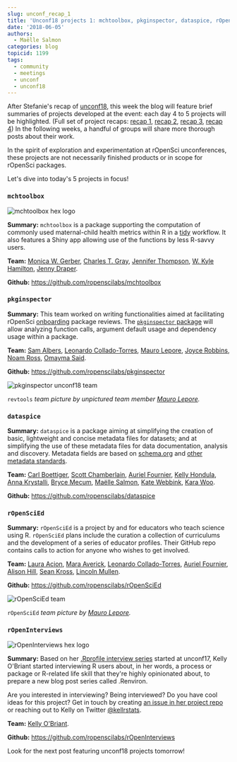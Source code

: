```yaml
---
slug: unconf_recap_1
title: 'Unconf18 projects 1: mchtoolbox, pkginspector, dataspice, rOpenSciEd, rOpenInterviews'
date: '2018-06-05'
authors:
  - Maëlle Salmon
categories: blog
topicid: 1199
tags:
  - community
  - meetings
  - unconf
  - unconf18
---
```




After Stefanie's recap of [unconf18](/blog/blog/2018/06/05/unconf18), this week the blog will feature brief summaries of projects developed at the event: each day 4 to 5 projects will be highlighted. (Full set of project recaps: [recap 1](/blog/2018/06/05/unconf_recap_1/), [recap 2](/blog/2018/06/06/unconf18_recap_2/), [recap 3](/blog/2018/06/07/unconf_recap_3/), [recap 4](/blog/2018/06/08/unconf_recap_4/)) In the following weeks, a handful of groups will share more thorough posts about their work.

In the spirit of exploration and experimentation at rOpenSci unconferences, these projects are not necessarily finished products or in scope for rOpenSci packages.


Let's dive into today's 5 projects in focus!


### `mchtoolbox`

![mchtoolbox hex logo](/img/blog-images/2018-05-29-unconf18_recap_1/mchtoolbox.png)

**Summary:** `mchtoolbox` is a package supporting the computation of commonly used maternal-child health metrics within R in a [tidy](https://www.tidyverse.org/) workflow. It also features a Shiny app allowing use of the functions by less R-savvy users.

**Team:** [Monica W. Gerber](https://github.com/monicagerber), [Charles T. Gray](https://github.com/softloud), [Jennifer Thompson](https://jenthompson.me/), [W. Kyle Hamilton](http://kylehamilton.com/), [Jenny Draper](https://www.esr.cri.nz).

**Github:** https://github.com/ropenscilabs/mchtoolbox


### `pkginspector`

**Summary:** This team worked on writing functionalities aimed at facilitating rOpenSci [onboarding](https://github.com/ropensci/software-review) package reviews. The [`pkginspector` package](https://github.com/ropenscilabs/pkginspector) will allow analyzing function calls, argument default usage and dependency usage within a package.

**Team:** [Sam Albers](https://twitter.com/big_bad_sam), [Leonardo Collado-Torres](https://twitter.com/fellgernon), [Mauro Lepore](https://twitter.com/mauro_lepore), [Joyce Robbins](https://twitter.com/jtrnyc), [Noam Ross](https://twitter.com/noamross), [Omayma Said](https://github.com/OmaymaS).

**Github:** https://github.com/ropenscilabs/pkginspector

![pkginspector unconf18 team](/img/blog-images/2018-05-29-unconf18_recap_1/pkgreviewr.jpg)

`revtools` *team picture by unpictured team member [Mauro Lepore](https://twitter.com/mauro_lepore).*

### `dataspice`

**Summary:**  `dataspice` is a package aiming at simplifying the creation of basic, lightweight and concise metadata files for datasets; and at simplifying the use of these metadata files for data documentation, analysis and discovery. Metadata fields are based on [schema.org](http://schema.org/Dataset) and [other metadata standards](https://github.com/ropenscilabs/dataspice#resources). 

**Team:** [Carl Boettiger](https://github.com/cboettig), [Scott Chamberlain](https://github.com/sckott), [Auriel Fournier](https://github.com/aurielfournier), [Kelly Hondula](https://github.com/khondula), [Anna Krystalli](https://github.com/annakrystalli), [Bryce Mecum](https://github.com/amoeba), [Maëlle Salmon](https://github.com/maelle), [Kate Webbink](https://github.com/magpiedin), [Kara Woo](https://github.com/karawoo).

**Github:** https://github.com/ropenscilabs/dataspice


### `rOpenSciEd`
**Summary:** `rOpenSciEd` is a project by and for educators who teach science using R. `rOpenSciEd` plans include the curation a collection of curriculums and the development of a series of educator profiles. Their GitHub repo contains calls to action for anyone who wishes to get involved.

**Team:** [Laura Acion](https://github.com/lauracion), [Mara Averick](https://github.com/batpigandme), [Leonardo Collado-Torres](lcolladotor), [Auriel Fournier](https://github.com/aurielfournier), [Alison Hill](https://github.com/apreshill), [Sean Kross](https://github.com/seankross), [Lincoln Mullen](https://github.com/lmullen).

**Github:** https://github.com/ropenscilabs/rOpenSciEd

![rOpenSciEd team](/img/blog-images/2018-05-29-unconf18_recap_1/ropenscied.jpg)

`rOpenSciEd` *team picture by [Mauro Lepore](https://twitter.com/mauro_lepore).*

### `rOpenInterviews`

![rOpenInterviews hex logo](/img/blog-images/2018-05-29-unconf18_recap_1/rOpenInterviews.png)

**Summary:** Based on her [.Rprofile interview series](/tags/rprofile/) started at unconf17, Kelly O'Briant started interviewing R users about, in her words, a process or package or R-related life skill that they're highly opinionated about, to prepare a new blog post series called .Renviron.

Are you interested in interviewing? Being interviewed? Do you have cool ideas for this project? Get in touch by creating [an issue in her project repo](https://github.com/ropenscilabs/rOpenInterviews/issues/new) or reaching out to Kelly on Twitter [@kellrstats](https://twitter.com/kellrstats).

**Team:** [Kelly O'Briant](https://kellobri.github.io/).

**Github:** https://github.com/ropenscilabs/rOpenInterviews

Look for the next post featuring unconf18 projects tomorrow!
